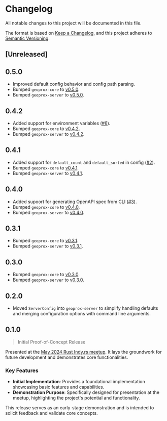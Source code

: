 # Changelog

All notable changes to this project will be documented in this file.

The format is based on [Keep a Changelog](https://keepachangelog.com/en/1.1.0/),
and this project adheres to [Semantic Versioning](https://semver.org/spec/v2.0.0.html).

## [Unreleased]

## 0.5.0

- Improved default config behavior and config path parsing.
- Bumped `geoprox-core` to [v0.5.0](https://crates.io/crates/geoprox-core/0.5.0).
- Bumped `geoprox-server` to [v0.5.0](https://crates.io/crates/geoprox-server/0.5.0).

## 0.4.2

- Added support for environment variables ([#6](https://github.com/ezrasingh/geoprox/issues/6)).
- Bumped `geoprox-core` to [v0.4.2](https://crates.io/crates/geoprox-core/0.4.2).
- Bumped `geoprox-server` to [v0.4.2](https://crates.io/crates/geoprox-server/0.4.2).

## 0.4.1

- Added support for `default_count` and `default_sorted` in config ([#2](https://github.com/ezrasingh/geoprox/issues/2)).
- Bumped `geoprox-core` to [v0.4.1](https://crates.io/crates/geoprox-core/0.4.1).
- Bumped `geoprox-server` to [v0.4.1](https://crates.io/crates/geoprox-server/0.4.1).

## 0.4.0

- Added supoort for generating OpenAPI spec from CLI ([#3](https://github.com/ezrasingh/geoprox/issues/3)).
- Bumped `geoprox-core` to [v0.4.0](https://crates.io/crates/geoprox-core/0.4.0).
- Bumped `geoprox-server` to [v0.4.0](https://crates.io/crates/geoprox-server/0.4.0).

## 0.3.1

- Bumped `geoprox-core` to [v0.3.1](https://crates.io/crates/geoprox-core/0.3.1).
- Bumped `geoprox-server` to [v0.3.1](https://crates.io/crates/geoprox-server/0.3.1).

## 0.3.0

- Bumped `geoprox-core` to [v0.3.0](https://crates.io/crates/geoprox-core/0.3.0).
- Bumped `geoprox-server` to [v0.3.0](https://crates.io/crates/geoprox-server/0.3.0).

## 0.2.0

- Moved `ServerConfig` into `geoprox-server` to simplify handling defaults and merging configuration options with command line arguments.

## 0.1.0

> Initial Proof-of-Concept Release

Presented at the [May 2024 Rust Indy.rs meetup](https://gitlab.com/indyrs/may2024). It lays the groundwork for future development and demonstrates core functionalities.

### Key Features

- **Initial Implementation**: Provides a foundational implementation showcasing basic features and capabilities.
- **Demonstration Purpose**: Specifically designed for presentation at the meetup, highlighting the project's potential and functionality.

This release serves as an early-stage demonstration and is intended to solicit feedback and validate core concepts.
